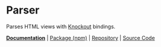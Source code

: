 <!--
---
name: parser
---
-->

# Parser

<!-- @include docs/parts/packages/parser/description.md-->

Parses HTML views with [Knockout] bindings.

<!-- /include -->

<!-- @include docs/parts/package-nav.md -->

[**Documentation**](https://knuckles.elsk.dev) | [Package (npm)](https://npmjs.com/package/@knuckles/parser) | [Repository](https://github.com/tscpp/knuckles) | [Source Code](https://github.com/tscpp/knuckles/tree/main/packages/parser)

<!-- /include -->

<!-- @include docs/parts/reference.md -->

[TypeScript]: https://typescriptlang.org
[ESLint]: https://eslint.org
[Knockout]: https://knockoutjs.com
[toolkit]: https://knuckles.elsk.dev

<!-- /include -->
